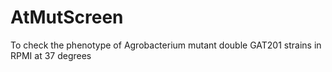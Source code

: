 # AtMutScreen
To check the phenotype of Agrobacterium mutant double GAT201 strains in RPMI at 37 degrees

